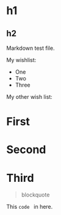 
# h1
## h2

Markdown test file.

My wishlist:

- One
- Two
- Three

My other wish list:
# First
# Second
# Third

>
> blockquote
>

This `code ` in here.

